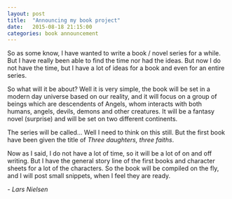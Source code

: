```yaml
---
layout: post
title:  "Announcing my book project"
date:   2015-08-18 21:15:00
categories: book announcement
---
```

So as some know, I have wanted to write a book / novel series for a while. But I have really been able to find the time nor had the ideas. But now I do not have the time, but I have a lot of ideas for a book and even for an entire series.

So what will it be about? Well it is very simple, the book will be set in a modern day universe based on our reality, and it will focus on a group of beings which are descendents of Angels, whom interacts with both humans, angels, devils, demons and other creatures. It will be a fantasy novel (surprise) and will be set on two different continents.

The series will be called... Well I need to think on this still. But the first book have been given the title of _Three daughters, three faiths_.

Now as I said, I do not have a lot of time, so it will be a lot of on and off writing. But I have the general story line of the first books and character sheets for a lot of the characters. So the book will be compiled on the fly, and I will post small snippets, when I feel they are ready.

_- Lars Nielsen_
